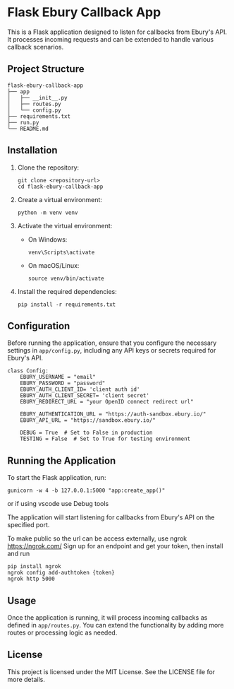 # Flask Ebury Callback App

This is a Flask application designed to listen for callbacks from Ebury's API. It processes incoming requests and can be extended to handle various callback scenarios.

## Project Structure

```
flask-ebury-callback-app
├── app
│   ├── __init__.py
│   ├── routes.py
│   └── config.py
├── requirements.txt
├── run.py
└── README.md
```

## Installation

1. Clone the repository:
   ```
   git clone <repository-url>
   cd flask-ebury-callback-app
   ```

2. Create a virtual environment:
   ```
   python -m venv venv
   ```

3. Activate the virtual environment:
   - On Windows:
     ```
     venv\Scripts\activate
     ```
   - On macOS/Linux:
     ```
     source venv/bin/activate
     ```

4. Install the required dependencies:
   ```
   pip install -r requirements.txt
   ```

## Configuration

Before running the application, ensure that you configure the necessary settings in `app/config.py`, including any API keys or secrets required for Ebury's API.

```
class Config:
    EBURY_USERNAME = "email"
    EBURY_PASSWORD = "password"
    EBURY_AUTH_CLIENT_ID= 'client auth id'
    EBURY_AUTH_CLIENT_SECRET= 'client secret'
    EBURY_REDIRECT_URL = "your OpenID connect redirect url"

    EBURY_AUTHENTICATION_URL = "https://auth-sandbox.ebury.io/"
    EBURY_API_URL = "https://sandbox.ebury.io/"

    DEBUG = True  # Set to False in production
    TESTING = False  # Set to True for testing environment
```

## Running the Application

To start the Flask application, run:
```
gunicorn -w 4 -b 127.0.0.1:5000 "app:create_app()"
```
or if using vscode use Debug tools

The application will start listening for callbacks from Ebury's API on the specified port.

To make public so the url can be access externally, use ngrok https://ngrok.com/
Sign up for an endpoint and get your token, then install and run 

```
pip install ngrok
ngrok config add-authtoken {token}
ngrok http 5000
```
## Usage

Once the application is running, it will process incoming callbacks as defined in `app/routes.py`. You can extend the functionality by adding more routes or processing logic as needed.

## License

This project is licensed under the MIT License. See the LICENSE file for more details.